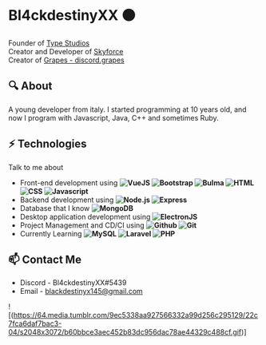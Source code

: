 # Bl4ckdestinyXX ⚫
Founder of [Type Studios](https://discord.gg/USUhuUM3He) <br>
Creator and Developer of  [Skyforce](https://discord.gg/xJ6Qmn2AWw) <br>
Creator of [Grapes - discord.grapes](https://github.com/BlackdestinyXX/Grapes-discord.grapes)

## 🔍 About
A young developer from italy. I started programming at 10 years old, and now I program with Javascript, Java, C++ and sometimes Ruby.

## ⚡ Technologies
Talk to me about
- Front-end development using **![VueJS](https://img.shields.io/badge/-VueJS-black?&logo=vue.js) ![Bootstrap](https://img.shields.io/badge/-Bootstrap-black?&logo=bootstrap) ![Bulma](https://img.shields.io/badge/-Bulma-black?&logo=bulma) ![HTML](https://img.shields.io/badge/-HTML-black?&logo=html5) ![CSS](https://img.shields.io/badge/-CSS-black?&logo=css3) ![Javascript](https://img.shields.io/badge/-Javascript-black?&logo=javascript)**
- Backend development using **![Node.js](https://img.shields.io/badge/-Node.js-black?&logo=node.js) ![Express](https://img.shields.io/badge/-Express-black?&logo=express)**
- Database that I know **![MongoDB](https://img.shields.io/badge/-MongoDB-black?&logo=mongodb)**
- Desktop application development using **![ElectronJS](https://img.shields.io/badge/-Electron-black?&logo=electron)**
- Project Management and CD/CI using **![Github](https://img.shields.io/badge/-Github-black?&logo=github) ![Git](https://img.shields.io/badge/-Git-black?&logo=git)**
- Currently Learning **![MySQL](https://img.shields.io/badge/-MySQL-black?&logo=mysql) ![Laravel](https://img.shields.io/badge/-Laravel-black?&logo=laravel) ![PHP](https://img.shields.io/badge/-PHP-black?&logo=php)**

## 📫 Contact Me
- Discord - Bl4ckdestinyXX#5439
- Email - blackdestinyx145@gmail.com

![(https://64.media.tumblr.com/9ec5338aa927566332a99d256c295129/22c7fca6daf7bac3-04/s2048x3072/b60bbce3aec452b83dc956dac78ae44329c488cf.gif)]
